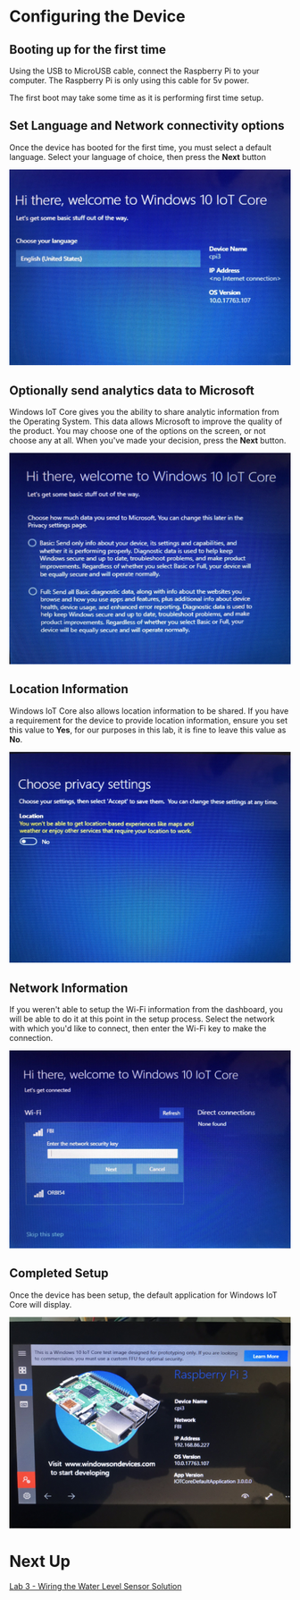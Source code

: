 # Configuring the Device
## Booting up for the first time
Using the USB to MicroUSB cable, connect the Raspberry Pi to your computer. The Raspberry Pi is only using this cable for 5v power.

The first boot may take some time as it is performing first time setup.

## Set Language and Network connectivity options
Once the device has booted for the first time, you must select a default language. Select your language of choice, then press the **Next** button

![Language Settings](./images/LanguageSettings.jpg)

## Optionally send analytics data to Microsoft
Windows IoT Core gives you the ability to share analytic information from the Operating System. This data allows Microsoft to improve the quality of the product. You may choose one of the options on the screen, or not choose any at all. When you've made your decision, press the **Next** button.

![Send Data To Microsoft](./images/PrivacyAnalytics.jpg)

## Location Information
Windows IoT Core also allows location information to be shared. If you have a requirement for the device to provide location information, ensure you set this value to **Yes**, for our purposes in this lab, it is fine to leave this value as **No**.

![Share location information](./images/PrivacySettings.jpg)

## Network Information
If you weren't able to setup the Wi-Fi information from the dashboard, you will be able to do it at this point in the setup process. Select the network with which you'd like to connect, then enter the Wi-Fi key to make the connection.

![Enter Wi-Fi Key](./images/EnterWiFiKey.jpg)

## Completed Setup
Once the device has been setup, the default application for Windows IoT Core will display.

![Windows IoT Core Dashboard](./images/IoTCoreDefaultApp.jpg)

# Next Up
[Lab 3 - Wiring the Water Level Sensor Solution](../Lab%203%20-%20Wiring%20the%20Water%20Level%20Sensor%20Solution/index.md)

